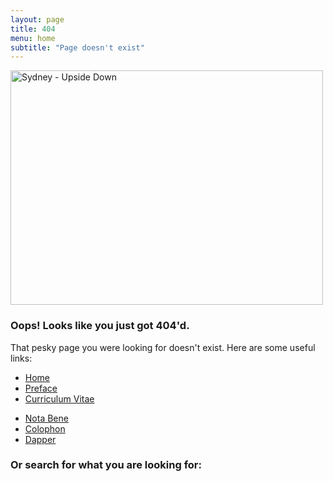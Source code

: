 ```yaml
---
layout: page
title: 404
menu: home
subtitle: "Page doesn't exist"
---
```


<div class="container p-50-cont">
  <div class="row mb-40">
    <div class="col-md-12 text-center">
      <div id="clock"></div>
    </div>
    <div class="col-md-6 text-center img-container-404">
      <a data-flickr-embed="true"  href="https://www.flickr.com/photos/markbenson/3087888359/in/dateposted-public/" title="Sydney - Upside Down"><img src="https://c8.staticflickr.com/4/3192/3087888359_22a4d77182.jpg" width="500" height="375" alt="Sydney - Upside Down"></a><script async src="//embedr.flickr.com/assets/client-code.js" charset="utf-8"></script>
    </div>
    <div class="col-md-6 m-top-10">
     <h3>Oops! Looks like you just got 404'd.</h3>
      <p>That pesky page you were looking for doesn't exist. Here are some useful links:</p>
      <div class="row m-top-20">
        <div class="col-md-6">
          <ul class="icon-list">
            <li><i class="fa fa-angle-right"></i><a class="a-invert" href="/">Home</a></li>
            <li><i class="fa fa-angle-right"></i><a class="a-invert" href="/preface/">Preface</a></li>
            <li><i class="fa fa-angle-right"></i><a class="a-invert" href="/cv/">Curriculum Vitae</a></li>
          </ul>
        </div>
        <div class="col-md-6">
          <ul class="icon-list">
            <li><i class="fa fa-angle-right"></i><a class="a-invert" href="/notabene/">Nota Bene</a></li>
            <li><i class="fa fa-angle-right"></i><a class="a-invert" href="/colophon/">Colophon</a></li>
            <li><i class="fa fa-angle-right"></i><a class="a-invert" href="/dapper/">Dapper</a></li>
          </ul>
        </div>
      </div>
      <div class="row m-top-20">
        <h3>Or search for what you are looking for:</h3>
        <script async src="https://cse.google.com/cse.js?cx=80bd708bad4de7346">
        </script>
        <div class="gcse-search"></div>
      </div>
    </div>
  </div>
</div>
